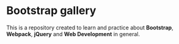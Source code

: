 # Bootstrap gallery

This is a repository created to learn and practice about **Bootstrap**, **Webpack**, **jQuery** and **Web Development** in general.
